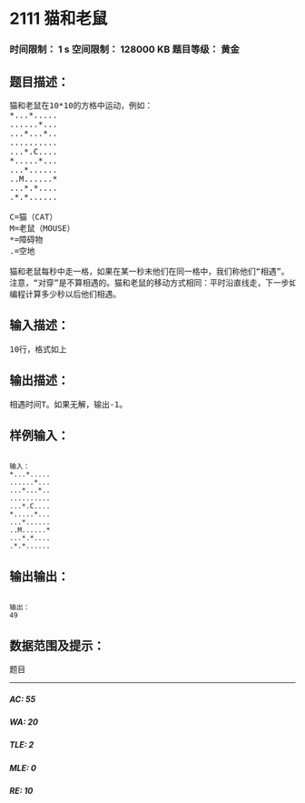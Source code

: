 # 2111 猫和老鼠   
### 时间限制： 1 s     空间限制： 128000 KB     题目等级： 黄金  
## 题目描述：  

<pre>
猫和老鼠在10*10的方格中运动，例如：  
*...*.....  
......*...  
...*...*..  
..........  
...*.C....  
*.....*...  
...*......  
..M......*  
...*.*....  
.*.*......  
  
C=猫（CAT）  
M=老鼠（MOUSE）  
*=障碍物  
.=空地  
  
猫和老鼠每秒中走一格，如果在某一秒末他们在同一格中，我们称他们“相遇”。  
注意，“对穿”是不算相遇的。猫和老鼠的移动方式相同：平时沿直线走，下一步如果会走到障碍物上去或者出界，就用1秒的时间做一个右转90度。一开始他们都面向北方。  
编程计算多少秒以后他们相遇。
</pre>
  
  
## 输入描述：  

<pre>
10行，格式如上
</pre>
  
  
## 输出描述：  

<pre>
相遇时间T。如果无解，输出-1。
</pre>
  
  
## 样例输入：  

<pre><code>
输入：   
*...*.....  
......*...  
...*...*..  
..........  
...*.C....  
*.....*...  
...*......  
..M......*  
...*.*....  
.*.*......
</code></pre>
  
  
## 输出输出：  

<pre><code>
输出：  
49
</code></pre>
  
  
## 数据范围及提示：  

<pre>
题目
</pre>
  
  
***  

##### AC: 55  
##### WA: 20  
##### TLE: 2  
##### MLE: 0  
##### RE: 10  

